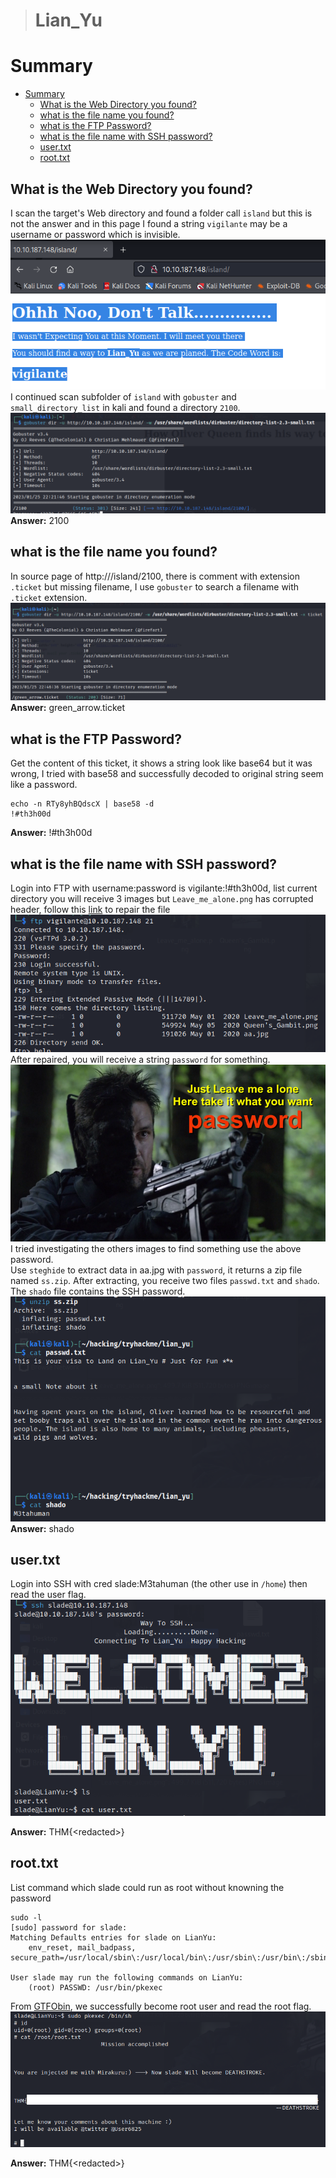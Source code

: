 > # Lian_Yu

# Summary
<!-- TOC -->

- [Summary](#summary)
    - [What is the Web Directory you found?](#what-is-the-web-directory-you-found)
    - [what is the file name you found?](#what-is-the-file-name-you-found)
    - [what is the FTP Password?](#what-is-the-ftp-password)
    - [what is the file name with SSH password?](#what-is-the-file-name-with-ssh-password)
    - [user.txt](#usertxt)
    - [root.txt](#roottxt)

<!-- /TOC -->

## What is the Web Directory you found?
I scan the target's Web directory and found a folder call `island` but this is not the answer and in this page I found a string `vigilante` may be a username or password which is invisible.<br>
![](images/1.png)<br>
I continued scan subfolder of `island` with `gobuster` and `small_directory_list` in kali and found a directory `2100`.
![](images/2.png)<br>
**Answer:** 2100

## what is the file name you found?
In source page of http://<IP>/island/2100, there is comment with extension `.ticket` but missing filename, I use `gobuster` to search a filename with `.ticket` extension.<br>
![](images/3.png)<br>
**Answer:** green_arrow.ticket

## what is the FTP Password?
Get the content of this ticket, it shows a string look like base64 but it was wrong, I tried with base58 and successfully decoded to original string seem like a password.<br>
```
echo -n RTy8yhBQdscX | base58 -d
!#th3h00d
```
**Answer:** !#th3h00d

## what is the file name with SSH password?
Login into FTP with username:password is vigilante:!#th3h00d, list current directory you will receive 3 images but `Leave_me_alone.png` has corrupted header, follow this [link](https://en.wikipedia.org/wiki/List_of_file_signatures) to repair the file<br>
![](images/4.png)<br>
After repaired, you will receive a string `password` for something.<br>
![](images/5.png)<br>
I tried investigating the others images to find something use the above password.<br>
Use `steghide` to extract data in aa.jpg with `password`, it returns a zip file named `ss.zip`. After extracting, you receive two files `passwd.txt` and `shado`. The `shado` file contains the SSH password.<br>
![](images/6.png)<br>
**Answer:** shado

## user.txt
Login into SSH with cred slade:M3tahuman (the other use in `/home`) then read the user flag.<br>
![](images/7.png)<br>
<!-- THM{P30P7E_K33P_53CRET5__C0MPUT3R5_D0N'T} -->
**Answer:** THM{\<redacted>}

## root.txt
List command which slade could run as root without knowning the password
```
sudo -l
[sudo] password for slade: 
Matching Defaults entries for slade on LianYu:
    env_reset, mail_badpass, secure_path=/usr/local/sbin\:/usr/local/bin\:/usr/sbin\:/usr/bin\:/sbin\:/bin

User slade may run the following commands on LianYu:
    (root) PASSWD: /usr/bin/pkexec
```
From [GTFObin](https://gtfobins.github.io/gtfobins/pkexec/), we successfully become root user and read the root flag.<br>
![](images/8.png)<br>
<!-- THM{MY_W0RD_I5_MY_B0ND_IF_I_ACC3PT_YOUR_CONTRACT_THEN_IT_WILL_BE_COMPL3TED_OR_I'LL_BE_D34D} -->
**Answer:** THM{\<redacted>}
